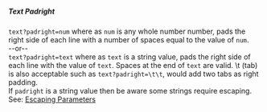 ##### Text Padright

`text?padright=num` where as `num` is any whole number number, pads the right side of each line with a number of spaces
equal to the value of `num`.  
--or--  
`text?padright=text` where as `text` is a string value, pads the right side of each line with the value of `text`.
Spaces at the end of `text` are valid. \t (tab) is also acceptable such as `text?padright=\t\t`, would add two tabs as right padding.  
If `padright` is a string value then be aware some strings require escaping.  
See: [Escaping Parameters](/pages/Docs/misc/EscapingParameters.html)  